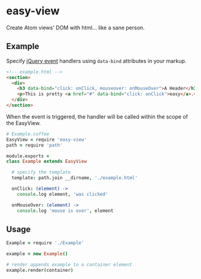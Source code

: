 # easy-view

Create Atom views' DOM with html... like a sane person.

## Example

Specify [jQuery event](http://api.jquery.com/category/events/) handlers using `data-bind` attributes in your markup.

```html
<!-- example.html -->
<section>
  <div>
    <h3 data-bind="click: onClick, mouseover: onMouseOver">A Header</h3>
    <p>This is pretty <a href="#" data-bind="click: onClick">easy</a>.</p>
  </div>
</section>

```

When the event is triggered, the handler will be called within the scope of the EasyView.

```coffee
# Example.coffee
EasyView = require 'easy-view'
path = require 'path'

module.exports =
class Example extends EasyView

  # specify the template
  template: path.join __dirname, './example.html'

  onClick: (element) ->
    console.log element, 'was clicked'

  onMouseOver: (element) ->
    console.log 'mouse is over', element
```

## Usage

```coffee
Example = require './Example'

example = new Example()

# render appends example to a container element
example.render(container)
```
